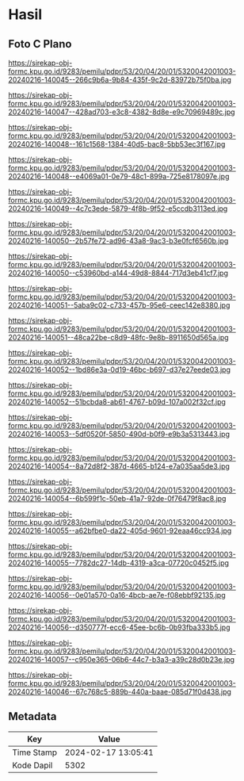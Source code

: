 # Hasil

## Foto C Plano

https://sirekap-obj-formc.kpu.go.id/9283/pemilu/pdpr/53/20/04/20/01/5320042001003-20240216-140045--266c9b6a-9b84-435f-9c2d-83972b75f0ba.jpg

https://sirekap-obj-formc.kpu.go.id/9283/pemilu/pdpr/53/20/04/20/01/5320042001003-20240216-140047--428ad703-e3c8-4382-8d8e-e9c70969489c.jpg

https://sirekap-obj-formc.kpu.go.id/9283/pemilu/pdpr/53/20/04/20/01/5320042001003-20240216-140048--161c1568-1384-40d5-bac8-5bb53ec3f167.jpg

https://sirekap-obj-formc.kpu.go.id/9283/pemilu/pdpr/53/20/04/20/01/5320042001003-20240216-140048--e4069a01-0e79-48c1-899a-725e8178097e.jpg

https://sirekap-obj-formc.kpu.go.id/9283/pemilu/pdpr/53/20/04/20/01/5320042001003-20240216-140049--4c7c3ede-5879-4f8b-9f52-e5ccdb3113ed.jpg

https://sirekap-obj-formc.kpu.go.id/9283/pemilu/pdpr/53/20/04/20/01/5320042001003-20240216-140050--2b57fe72-ad96-43a8-9ac3-b3e0fcf6560b.jpg

https://sirekap-obj-formc.kpu.go.id/9283/pemilu/pdpr/53/20/04/20/01/5320042001003-20240216-140050--c53960bd-a144-49d8-8844-717d3eb41cf7.jpg

https://sirekap-obj-formc.kpu.go.id/9283/pemilu/pdpr/53/20/04/20/01/5320042001003-20240216-140051--5aba9c02-c733-457b-95e6-ceec142e8380.jpg

https://sirekap-obj-formc.kpu.go.id/9283/pemilu/pdpr/53/20/04/20/01/5320042001003-20240216-140051--48ca22be-c8d9-48fc-9e8b-8911650d565a.jpg

https://sirekap-obj-formc.kpu.go.id/9283/pemilu/pdpr/53/20/04/20/01/5320042001003-20240216-140052--1bd86e3a-0d19-46bc-b697-d37e27eede03.jpg

https://sirekap-obj-formc.kpu.go.id/9283/pemilu/pdpr/53/20/04/20/01/5320042001003-20240216-140052--51bcbda8-ab61-4767-b09d-107a002f32cf.jpg

https://sirekap-obj-formc.kpu.go.id/9283/pemilu/pdpr/53/20/04/20/01/5320042001003-20240216-140053--5df0520f-5850-490d-b0f9-e9b3a5313443.jpg

https://sirekap-obj-formc.kpu.go.id/9283/pemilu/pdpr/53/20/04/20/01/5320042001003-20240216-140054--8a72d8f2-387d-4665-b124-e7a035aa5de3.jpg

https://sirekap-obj-formc.kpu.go.id/9283/pemilu/pdpr/53/20/04/20/01/5320042001003-20240216-140054--6b599f1c-50eb-41a7-92de-0f76479f8ac8.jpg

https://sirekap-obj-formc.kpu.go.id/9283/pemilu/pdpr/53/20/04/20/01/5320042001003-20240216-140055--a62bfbe0-da22-405d-9601-92eaa46cc934.jpg

https://sirekap-obj-formc.kpu.go.id/9283/pemilu/pdpr/53/20/04/20/01/5320042001003-20240216-140055--7782dc27-14db-4319-a3ca-07720c0452f5.jpg

https://sirekap-obj-formc.kpu.go.id/9283/pemilu/pdpr/53/20/04/20/01/5320042001003-20240216-140056--0e01a570-0a16-4bcb-ae7e-f08ebbf92135.jpg

https://sirekap-obj-formc.kpu.go.id/9283/pemilu/pdpr/53/20/04/20/01/5320042001003-20240216-140056--d350777f-ecc6-45ee-bc6b-0b93fba333b5.jpg

https://sirekap-obj-formc.kpu.go.id/9283/pemilu/pdpr/53/20/04/20/01/5320042001003-20240216-140057--c950e365-06b6-44c7-b3a3-a39c28d0b23e.jpg

https://sirekap-obj-formc.kpu.go.id/9283/pemilu/pdpr/53/20/04/20/01/5320042001003-20240216-140046--67c768c5-889b-440a-baae-085d71f0d438.jpg


## Metadata

| Key        | Value               |
| ---------- | ------------------- |
| Time Stamp | 2024-02-17 13:05:41 |
| Kode Dapil | 5302                |



